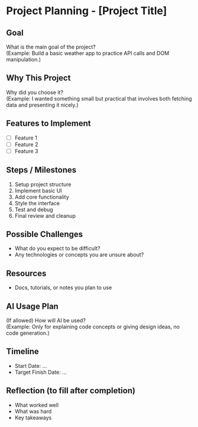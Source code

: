 # Project Planning - [Project Title]

## Goal
What is the main goal of the project?  
(Example: Build a basic weather app to practice API calls and DOM manipulation.)

## Why This Project
Why did you choose it?  
(Example: I wanted something small but practical that involves both fetching data and presenting it nicely.)

## Features to Implement
- [ ] Feature 1
- [ ] Feature 2
- [ ] Feature 3

## Steps / Milestones
1. Setup project structure
2. Implement basic UI
3. Add core functionality
4. Style the interface
5. Test and debug
6. Final review and cleanup

## Possible Challenges
- What do you expect to be difficult?
- Any technologies or concepts you are unsure about?

## Resources
- Docs, tutorials, or notes you plan to use

## AI Usage Plan
(If allowed) How will AI be used?  
(Example: Only for explaining code concepts or giving design ideas, no code generation.)

## Timeline
- Start Date: …
- Target Finish Date: …

## Reflection (to fill after completion)
- What worked well
- What was hard
- Key takeaways
